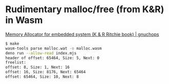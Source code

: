 # Rudimentary malloc/free (from K&R) in Wasm

[Memory Allocator for embedded system (K & R Ritchie book) | gnuchops](https://gnuchops.wordpress.com/2013/02/26/memory-allocator-for-embedded-system-k-r-ritchie-book/)

```sh
$ make
wasm-tools parse malloc.wat -o malloc.wasm
deno run --allow-read index.mjs
header of offset: 65464, Size: 5, Next: 0
freelist:
offset: 8, Size: 1, Next: 16
offset: 16, Size: 8176, Next: 65464
offset: 65464, Size: 10, Next: 8
```
